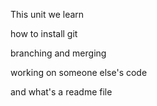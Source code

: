 This unit we learn

how to install git

branching and merging

working on someone else's code

and what's a readme file
